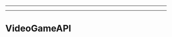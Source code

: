 ------------------------------------------------------------------
-------------------------------------------------------
# VideoGameAPI
